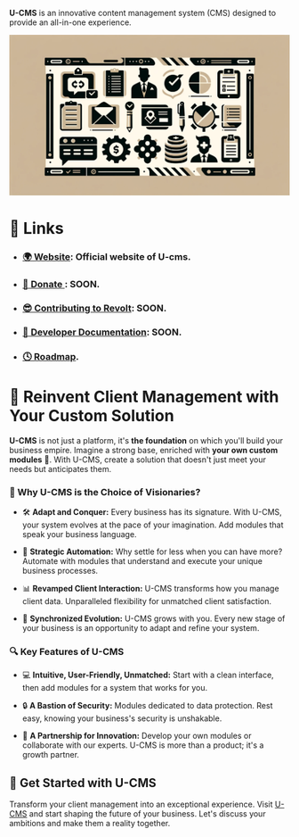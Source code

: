 **U-CMS** is an innovative content management system (CMS) designed to provide an all-in-one experience.

<p align="center">
  <img src="/images/image-top-header.png" alt="Illustration of U-CMS." />
</p>

# 🔗 Links

- ### [🌍 Website](https://u-cms.eu): Official website of U-cms.
- ### [💖 Donate ](): SOON.
- ### [😎 Contributing to Revolt](): SOON.
- ### [🔧 Developer Documentation](): SOON.
- ### [🕓 Roadmap](https://u-cms.notion.site/bc6332f7851c4322abd886e1b8762a56?v=9f0dcf146f9543ea9aee606bfbbfc448&pvs=4).

# 🌟 Reinvent Client Management with Your Custom Solution

**U-CMS** is not just a platform, it's **the foundation** on which you'll build your business empire. Imagine a strong base, enriched with **your own custom modules** 🧩. With U-CMS, create a solution that doesn't just meet your needs but anticipates them.

### 🚀 Why U-CMS is the Choice of Visionaries?

- 🛠️ **Adapt and Conquer:** Every business has its signature. With U-CMS, your system evolves at the pace of your imagination. Add modules that speak your business language.

- 👥 **Strategic Automation:** Why settle for less when you can have more? Automate with modules that understand and execute your unique business processes.

- 📊 **Revamped Client Interaction:** U-CMS transforms how you manage client data. Unparalleled flexibility for unmatched client satisfaction.

- 🌱 **Synchronized Evolution:** U-CMS grows with you. Every new stage of your business is an opportunity to adapt and refine your system.

### 🔍 Key Features of U-CMS

- 💻 **Intuitive, User-Friendly, Unmatched:** Start with a clean interface, then add modules for a system that works for you.

- 🔒 **A Bastion of Security:** Modules dedicated to data protection. Rest easy, knowing your business's security is unshakable.

- 🤝 **A Partnership for Innovation:** Develop your own modules or collaborate with our experts. U-CMS is more than a product; it's a growth partner.

## 🚩 Get Started with U-CMS

Transform your client management into an exceptional experience. Visit [U-CMS](http://u-cms.eu/) and start shaping the future of your business. Let's discuss your ambitions and make them a reality together.







